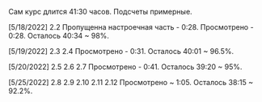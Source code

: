 Сам курс длится 41:30 часов.
Подсчеты примерные.

[5/18/2022]
2.2
Пропущенна настроечная часть - 0:28.
Просмотрено - 0:28.
Осталось 40:34 ~ 98%.

[5/19/2022]
2.3
2.4
Просмотрено - 0:31.
Осталось 40:01 ~ 96.5%.

[5/20/2022]
2.5
2.6
2.7
Просмотрено - 0:41.
Осталось 39:20 ~ 95%.

[5/25/2022]
2.8
2.9
2.10
2.11
2.12
Просмотрено ~ 1:05.
Осталось 38:15 ~ 92.2%.